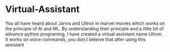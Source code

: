 # Virtual-Assistant
You all have heard about Jarvis and Ultron in marvel movies which works on the principle of AI and ML. By understanding their principle and a little bit of advance python programing, I have created a virtual assistant name Ultron. It works on voice commands, you don,t beleive that after using this assistant 
